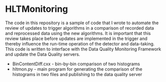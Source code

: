 # HLTMonitoring

The code in this repository is a sample of code that I wrote to automate the review of updates to trigger algorithms in a comparison of recorded data and reprocessed data using the new algorithms. It is important that this review takes place before updates are implemented in the trigger and thereby influence the run-time operation of the detector and data-taking. This code is written to interface with the Data Quality Monitoring Framework and update the Data Quality servers. 

* BinContentDiff.cxx - bin-by-bin comparison of two histograms 
* hltmon.py - main program for generating the comparison of the histograms in two files and publishing to the data quality server